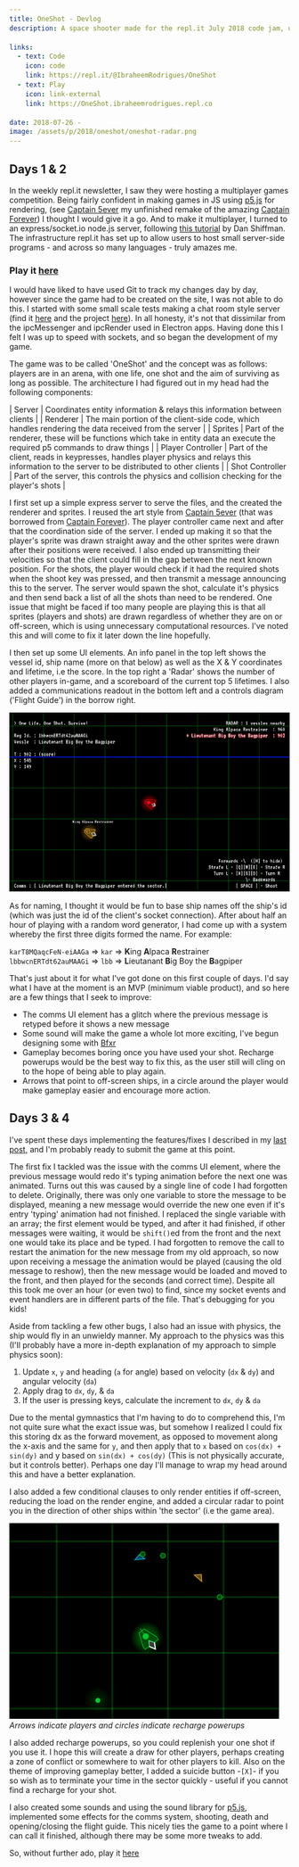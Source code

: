 ```yaml
---
title: OneShot - Devlog
description: A space shooter made for the repl.it July 2018 code jam, using p5.js, node.js and socket.io.

links:
  - text: Code
    icon: code
    link: https://repl.it/@IbraheemRodrigues/OneShot
  - text: Play
    icon: link-external
    link: https://OneShot.ibraheemrodrigues.repl.co

date: 2018-07-26 -
image: /assets/p/2018/oneshot/oneshot-radar.png
---
```


## Days 1 & 2

In the weekly repl.it newsletter, I saw they were hosting a multiplayer games competition. Being fairly confident in making games in JS using [p5.js](https://p5js.org) for rendering, (see [Captain 5ever](/captain-5ever) my unfinished remake of the amazing [Captain Forever](https://www.captainforever.com/captainforever.php)) I thought I would give it a go. And to make it multiplayer, I turned to an express/socket.io node.js server, following [this tutorial](https://youtu.be/bjULmG8fqc8) by Dan Shiffman. The infrastructure repl.it has set up to allow users to host small server-side programs - and across so many languages - truly amazes me.

### Play it [here](https://oneshot--ibraheemrodrigues.repl.co/)

I would have liked to have used Git to track my changes day by day, however since the game had to be created on the site, I was not able to do this. I started with some small scale tests making a chat room style server (find it [here](https://TestChat--ibraheemrodrigues.repl.co) and the project [here](https://repl.it/@IbraheemRodrigues/TestChat)). In all honesty, it's not that dissimilar from the ipcMessenger and ipcRender used in Electron apps. Having done this I felt I was up to speed with sockets, and so began the development of my game.

The game was to be called 'OneShot' and the concept was as follows: players are in an arena, with one life, one shot and the aim of surviving as long as possible. The architecture I had figured out in my head had the following components:

| Server | Coordinates entity information & relays this information between clients |
| Renderer | The main portion of the client-side code, which handles rendering the data received from the server |
| Sprites | Part of the renderer, these will be functions which take in entity data an execute the required p5 commands to draw things |
| Player Controller | Part of the client, reads in keypresses, handles player physics and relays this information to the server to be distributed to other clients |
| Shot Controller | Part of the server, this controls the physics and collision checking for the player's shots |

I first set up a simple express server to serve the files, and the created the renderer and sprites. I reused the art style from [Captain 5ever](/captain-5ever) (that was borrowed from [Captain Forever](https://www.captainforever.com/captainforever.php)). The player controller came next and after that the coordination side of the server. I ended up making it so that the player's sprite was drawn straight away and the other sprites were drawn after their positions were received. I also ended up transmitting their velocities so that the client could fill in the gap between the next known position. For the shots, the player would check if it had the required shots when the shoot key was pressed, and then transmit a message announcing this to the server. The server would spawn the shot, calculate it's physics and then send back a list of all the shots than need to be rendered. One issue that might be faced if too many people are playing this is that all sprites (players and shots) are drawn regardless of whether they are on or off-screen, which is using unnecessary computational resources. I've noted this and will come to fix it later down the line hopefully.

I then set up some UI elements. An info panel in the top left shows the vessel id, ship name (more on that below) as well as the X & Y coordinates and lifetime, i.e the score. In the top right a 'Radar' shows the number of other players in-game, and a scoreboard of the current top 5 lifetimes.
I also added a communications readout in the bottom left and a controls diagram ('Flight Guide') in the borrow right.

![](/assets/p/2018/oneshot/oneshot-ui.png)

As for naming, I thought it would be fun to base ship names off the ship's id (which was just the id of the client's socket connection). After about half an hour of playing with a random word generator, I had come up with a system whereby the first three digits formed the name. For example:

`karT8MQaqcFeN-eiAAGa` => `kar` => **K**ing **A**lpaca **R**estrainer  
`lbbwcnERTdt62auMAAGi` => `lbb` => **L**ieutanant **B**ig Boy the **B**agpiper

That's just about it for what I've got done on this first couple of days. I'd say what I have at the moment is an MVP (minimum viable product), and so here are a few things that I seek to improve:

- The comms UI element has a glitch where the previous message is retyped before it shows a new message
- Some sound will make the game a whole lot more exciting, I've begun designing some with [Bfxr](https://www.bfxr.net/)
- Gameplay becomes boring once you have used your shot. Recharge powerups would be the best way to fix this, as the user still will cling on to the hope of being able to play again.
- Arrows that point to off-screen ships, in a circle around the player would make gameplay easier and encourage more action.

## Days 3 & 4

I've spent these days implementing the features/fixes I described in my [last post](/blog/oneshot-d1-2/), and I'm probably ready to submit the game at this point.

The first fix I tackled was the issue with the comms UI element, where the previous message would redo it's typing animation before the next one was animated. Turns out this was caused by a single line of code I had forgotten to delete. Originally, there was only one variable to store the message to be displayed, meaning a new message would override the new one even if it's entry 'typing' animation had not finished. I replaced the single variable with an array; the first element would be typed, and after it had finished, if other messages were waiting, it would be `shift()`ed from the front and the next one would take its place and be typed. I had forgotten to remove the call to restart the animation for the new message from my old approach, so now upon receiving a message the animation would be played (causing the old message to reshow), then the new message would be loaded and moved to the front, and then played for the seconds (and correct time). Despite all this took me over an hour (or even two) to find, since my socket events and event handlers are in different parts of the file. That's debugging for you kids!

Aside from tackling a few other bugs, I also had an issue with physics, the ship would fly in an unwieldy manner. My approach to the physics was this (I'll probably have a more in-depth explanation of my approach to simple physics soon):

1. Update `x`, `y` and heading (`a` for angle) based on velocity (`dx` & `dy`) and angular velocity (`da`)
2. Apply drag to `dx`, `dy`, & `da`
3. If the user is pressing keys, calculate the increment to `dx`, `dy` & `da`

Due to the mental gymnastics that I'm having to do to comprehend this, I'm not quite sure what the exact issue was, but somehow I realized I could fix this storing dx as the forward movement, as opposed to movement along the x-axis and the same for `y`, and then apply that to `x` based on `cos(dx) + sin(dy)` and y based on `sin(dx) + cos(dy)` (This is not physically accurate, but it controls better). Perhaps one day I'll manage to wrap my head around this and have a better explanation.

I also added a few conditional clauses to only render entities if off-screen, reducing the load on the render engine, and added a circular radar to point you in the direction of other ships within 'the sector' (i.e the game area).

![](/assets/p/2018/oneshot/oneshot-radar.png)  
_Arrows indicate players and circles indicate recharge powerups_

I also added recharge powerups, so you could replenish your one shot if you use it. I hope this will create a draw for other players, perhaps creating a zone of conflict or somewhere to wait for other players to kill. Also on the theme of improving gameplay better, I added a suicide button -`[X]`- if you so wish as to terminate your time in the sector quickly - useful if you cannot find a recharge for your shot.

I also created some sounds and using the sound library for [p5.js](https://p5js.org), implemented some effects for the comms system, shooting, death and opening/closing the flight guide. This nicely ties the game to a point where I can call it finished, although there may be some more tweaks to add.

So, without further ado, play it [here](https://oneshot--ibraheemrodrigues.repl.co/)
